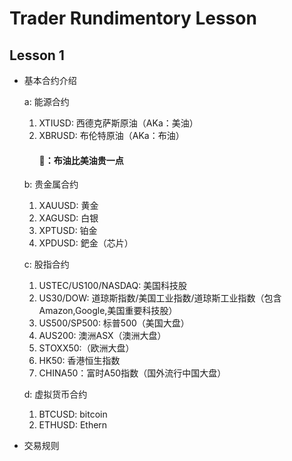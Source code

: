 <!--
 * @Author: your name
 * @Date: 2021-05-11 19:47:19
 * @LastEditTime: 2021-05-11 20:05:52
 * @LastEditors: Please set LastEditors
 * @Description: In User Settings Edit
 * @FilePath: /zachloe/Trade.md
-->
# Trader Rundimentory Lesson 

## Lesson 1

- 基本合约介绍

    a: 能源合约

    1. XTIUSD: 西德克萨斯原油（AKa：美油）
    2. XBRUSD: 布伦特原油（AKa：布油）
        #### 🌰：布油比美油贵一点

    b: 贵金属合约

    1. XAUUSD: 黄金
    2. XAGUSD: 白银
    3. XPTUSD: 铂金
    4. XPDUSD: 鈀金（芯片）

    c: 股指合约

    1. USTEC/US100/NASDAQ: 美国科技股
    2. US30/DOW: 道琼斯指数/美国工业指数/道琼斯工业指数（包含Amazon,Google,美国重要科技股） 
    3. US500/SP500: 标普500（美国大盘）
    4. AUS200: 澳洲ASX（澳洲大盘）
    5. STOXX50:（欧洲大盘）
    6. HK50: 香港恒生指数
    7. CHINA50：富时A50指数（国外流行中国大盘）

    d: 虚拟货币合约

    1. BTCUSD: bitcoin
    2. ETHUSD: Ethern

- 交易规则


